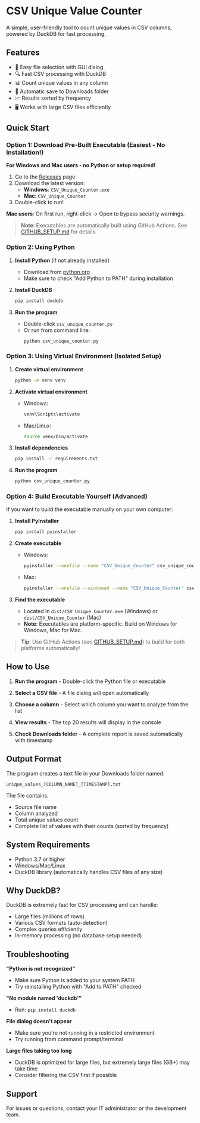# CSV Unique Value Counter

A simple, user-friendly tool to count unique values in CSV columns, powered by DuckDB for fast processing.

## Features

- 📁 Easy file selection with GUI dialog
- 🔍 Fast CSV processing with DuckDB
- 📊 Count unique values in any column
- 💾 Automatic save to Downloads folder
- 📈 Results sorted by frequency
- 🖥️ Works with large CSV files efficiently

## Quick Start

### Option 1: Download Pre-Built Executable (Easiest - No Installation!)

**For Windows and Mac users - no Python or setup required!**

1. Go to the [Releases](../../releases) page
2. Download the latest version:
   - **Windows**: `CSV_Unique_Counter.exe`
   - **Mac**: `CSV_Unique_Counter`
3. Double-click to run!

**Mac users**: On first run, right-click → Open to bypass security warnings.

> **Note**: Executables are automatically built using GitHub Actions. See [GITHUB_SETUP.md](GITHUB_SETUP.md) for details.

### Option 2: Using Python

1. **Install Python** (if not already installed)
   - Download from [python.org](https://www.python.org/downloads/)
   - Make sure to check "Add Python to PATH" during installation

2. **Install DuckDB**
   ```bash
   pip install duckdb
   ```

3. **Run the program**
   - Double-click `csv_unique_counter.py`
   - Or run from command line:
     ```bash
     python csv_unique_counter.py
     ```

### Option 3: Using Virtual Environment (Isolated Setup)

1. **Create virtual environment**
   ```bash
   python -m venv venv
   ```

2. **Activate virtual environment**
   - Windows:
     ```bash
     venv\Scripts\activate
     ```
   - Mac/Linux:
     ```bash
     source venv/bin/activate
     ```

3. **Install dependencies**
   ```bash
   pip install -r requirements.txt
   ```

4. **Run the program**
   ```bash
   python csv_unique_counter.py
   ```

### Option 4: Build Executable Yourself (Advanced)

If you want to build the executable manually on your own computer:

1. **Install PyInstaller**
   ```bash
   pip install pyinstaller
   ```

2. **Create executable**
   - Windows:
     ```bash
     pyinstaller --onefile --name "CSV_Unique_Counter" csv_unique_counter.py
     ```
   - Mac:
     ```bash
     pyinstaller --onefile --windowed --name "CSV_Unique_Counter" csv_unique_counter.py
     ```

3. **Find the executable**
   - Located in `dist/CSV_Unique_Counter.exe` (Windows) or `dist/CSV_Unique_Counter` (Mac)
   - **Note**: Executables are platform-specific. Build on Windows for Windows, Mac for Mac.

> **Tip**: Use GitHub Actions (see [GITHUB_SETUP.md](GITHUB_SETUP.md)) to build for both platforms automatically!

## How to Use

1. **Run the program** - Double-click the Python file or executable

2. **Select a CSV file** - A file dialog will open automatically

3. **Choose a column** - Select which column you want to analyze from the list

4. **View results** - The top 20 results will display in the console

5. **Check Downloads folder** - A complete report is saved automatically with timestamp

## Output Format

The program creates a text file in your Downloads folder named:
```
unique_values_[COLUMN_NAME]_[TIMESTAMP].txt
```

The file contains:
- Source file name
- Column analyzed
- Total unique values count
- Complete list of values with their counts (sorted by frequency)

## System Requirements

- Python 3.7 or higher
- Windows/Mac/Linux
- DuckDB library (automatically handles CSV files of any size)

## Why DuckDB?

DuckDB is extremely fast for CSV processing and can handle:
- Large files (millions of rows)
- Various CSV formats (auto-detection)
- Complex queries efficiently
- In-memory processing (no database setup needed)

## Troubleshooting

**"Python is not recognized"**
- Make sure Python is added to your system PATH
- Try reinstalling Python with "Add to PATH" checked

**"No module named 'duckdb'"**
- Run: `pip install duckdb`

**File dialog doesn't appear**
- Make sure you're not running in a restricted environment
- Try running from command prompt/terminal

**Large files taking too long**
- DuckDB is optimized for large files, but extremely large files (GB+) may take time
- Consider filtering the CSV first if possible

## Support

For issues or questions, contact your IT administrator or the development team.


